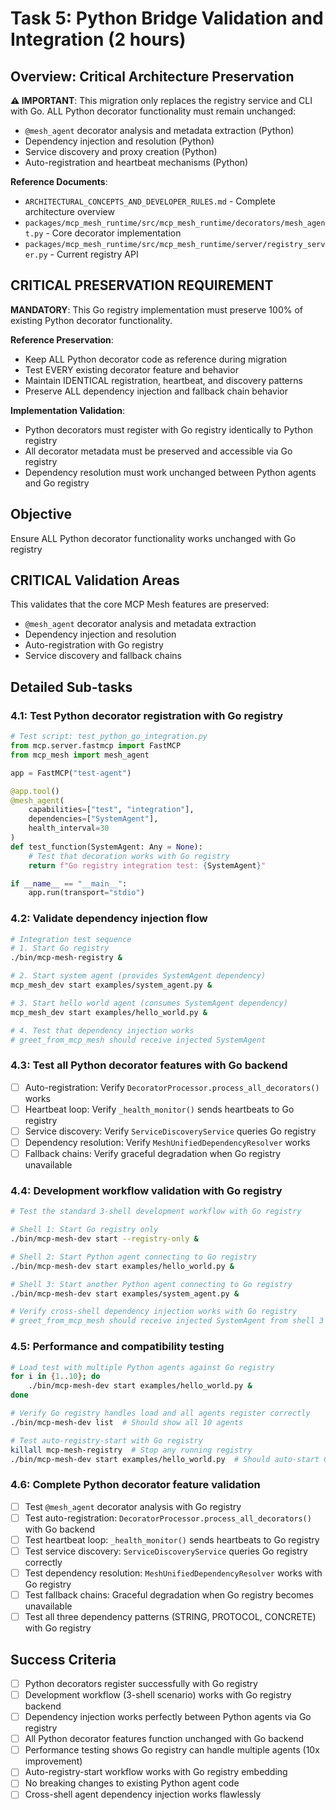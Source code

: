 # Task 5: Python Bridge Validation and Integration (2 hours)

## Overview: Critical Architecture Preservation
**⚠️ IMPORTANT**: This migration only replaces the registry service and CLI with Go. ALL Python decorator functionality must remain unchanged:
- `@mesh_agent` decorator analysis and metadata extraction (Python)
- Dependency injection and resolution (Python) 
- Service discovery and proxy creation (Python)
- Auto-registration and heartbeat mechanisms (Python)

**Reference Documents**:
- `ARCHITECTURAL_CONCEPTS_AND_DEVELOPER_RULES.md` - Complete architecture overview
- `packages/mcp_mesh_runtime/src/mcp_mesh_runtime/decorators/mesh_agent.py` - Core decorator implementation
- `packages/mcp_mesh_runtime/src/mcp_mesh_runtime/server/registry_server.py` - Current registry API

## CRITICAL PRESERVATION REQUIREMENT
**MANDATORY**: This Go registry implementation must preserve 100% of existing Python decorator functionality.

**Reference Preservation**:
- Keep ALL Python decorator code as reference during migration
- Test EVERY existing decorator feature and behavior
- Maintain IDENTICAL registration, heartbeat, and discovery patterns
- Preserve ALL dependency injection and fallback chain behavior

**Implementation Validation**:
- Python decorators must register with Go registry identically to Python registry
- All decorator metadata must be preserved and accessible via Go registry
- Dependency resolution must work unchanged between Python agents and Go registry

## Objective
Ensure ALL Python decorator functionality works unchanged with Go registry

## CRITICAL Validation Areas
This validates that the core MCP Mesh features are preserved:
- `@mesh_agent` decorator analysis and metadata extraction
- Dependency injection and resolution 
- Auto-registration with Go registry
- Service discovery and fallback chains

## Detailed Sub-tasks

### 4.1: Test Python decorator registration with Go registry
```python
# Test script: test_python_go_integration.py
from mcp.server.fastmcp import FastMCP
from mcp_mesh import mesh_agent

app = FastMCP("test-agent")

@app.tool()
@mesh_agent(
    capabilities=["test", "integration"],
    dependencies=["SystemAgent"],
    health_interval=30
)
def test_function(SystemAgent: Any = None):
    # Test that decoration works with Go registry
    return f"Go registry integration test: {SystemAgent}"

if __name__ == "__main__":
    app.run(transport="stdio")
```

### 4.2: Validate dependency injection flow
```bash
# Integration test sequence
# 1. Start Go registry
./bin/mcp-mesh-registry &

# 2. Start system agent (provides SystemAgent dependency)
mcp_mesh_dev start examples/system_agent.py &

# 3. Start hello world agent (consumes SystemAgent dependency)  
mcp_mesh_dev start examples/hello_world.py &

# 4. Test that dependency injection works
# greet_from_mcp_mesh should receive injected SystemAgent
```

### 4.3: Test all Python decorator features with Go backend
- [ ] Auto-registration: Verify `DecoratorProcessor.process_all_decorators()` works
- [ ] Heartbeat loop: Verify `_health_monitor()` sends heartbeats to Go registry
- [ ] Service discovery: Verify `ServiceDiscoveryService` queries Go registry
- [ ] Dependency resolution: Verify `MeshUnifiedDependencyResolver` works
- [ ] Fallback chains: Verify graceful degradation when Go registry unavailable

### 4.4: Development workflow validation with Go registry
```bash
# Test the standard 3-shell development workflow with Go registry

# Shell 1: Start Go registry only
./bin/mcp-mesh-dev start --registry-only &

# Shell 2: Start Python agent connecting to Go registry
./bin/mcp-mesh-dev start examples/hello_world.py &

# Shell 3: Start another Python agent connecting to Go registry  
./bin/mcp-mesh-dev start examples/system_agent.py &

# Verify cross-shell dependency injection works with Go registry
# greet_from_mcp_mesh should receive injected SystemAgent from shell 3
```

### 4.5: Performance and compatibility testing
```bash
# Load test with multiple Python agents against Go registry
for i in {1..10}; do
    ./bin/mcp-mesh-dev start examples/hello_world.py &
done

# Verify Go registry handles load and all agents register correctly
./bin/mcp-mesh-dev list  # Should show all 10 agents

# Test auto-registry-start with Go registry
killall mcp-mesh-registry  # Stop any running registry
./bin/mcp-mesh-dev start examples/hello_world.py  # Should auto-start Go registry
```

### 4.6: Complete Python decorator feature validation
- [ ] Test `@mesh_agent` decorator analysis with Go registry
- [ ] Test auto-registration: `DecoratorProcessor.process_all_decorators()` with Go backend
- [ ] Test heartbeat loop: `_health_monitor()` sends heartbeats to Go registry  
- [ ] Test service discovery: `ServiceDiscoveryService` queries Go registry correctly
- [ ] Test dependency resolution: `MeshUnifiedDependencyResolver` works with Go registry
- [ ] Test fallback chains: Graceful degradation when Go registry becomes unavailable
- [ ] Test all three dependency patterns (STRING, PROTOCOL, CONCRETE) with Go registry

## Success Criteria
- [ ] Python decorators register successfully with Go registry
- [ ] Development workflow (3-shell scenario) works with Go registry backend
- [ ] Dependency injection works perfectly between Python agents via Go registry
- [ ] All Python decorator features function unchanged with Go backend
- [ ] Performance testing shows Go registry can handle multiple agents (10x improvement)
- [ ] Auto-registry-start workflow works with Go registry embedding
- [ ] No breaking changes to existing Python agent code
- [ ] Cross-shell agent dependency injection works flawlessly